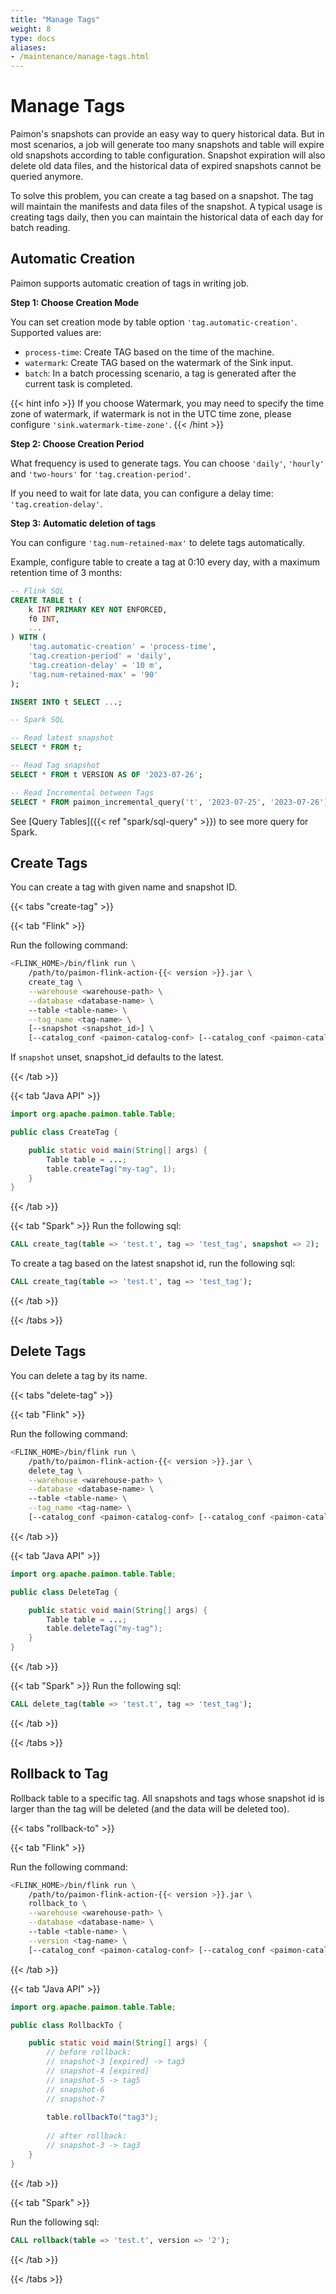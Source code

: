 ```yaml
---
title: "Manage Tags"
weight: 8
type: docs
aliases:
- /maintenance/manage-tags.html
---
```

<!--
Licensed to the Apache Software Foundation (ASF) under one
or more contributor license agreements.  See the NOTICE file
distributed with this work for additional information
regarding copyright ownership.  The ASF licenses this file
to you under the Apache License, Version 2.0 (the
"License"); you may not use this file except in compliance
with the License.  You may obtain a copy of the License at

  http://www.apache.org/licenses/LICENSE-2.0

Unless required by applicable law or agreed to in writing,
software distributed under the License is distributed on an
"AS IS" BASIS, WITHOUT WARRANTIES OR CONDITIONS OF ANY
KIND, either express or implied.  See the License for the
specific language governing permissions and limitations
under the License.
-->

# Manage Tags

Paimon's snapshots can provide an easy way to query historical data. But in most scenarios, a job will generate too many
snapshots and table will expire old snapshots according to table configuration. Snapshot expiration will also delete old
data files, and the historical data of expired snapshots cannot be queried anymore.

To solve this problem, you can create a tag based on a snapshot. The tag will maintain the manifests and data files of the
snapshot. A typical usage is creating tags daily, then you can maintain the historical data of each day for batch reading.

## Automatic Creation

Paimon supports automatic creation of tags in writing job.

**Step 1: Choose Creation Mode**

You can set creation mode by table option `'tag.automatic-creation'`. Supported values are:
- `process-time`: Create TAG based on the time of the machine.
- `watermark`: Create TAG based on the watermark of the Sink input.
- `batch`: In a batch processing scenario, a tag is generated after the current task is completed.

{{< hint info >}}
If you choose Watermark, you may need to specify the time zone of watermark, if watermark is not in the
UTC time zone, please configure `'sink.watermark-time-zone'`.
{{< /hint >}}

**Step 2: Choose Creation Period**

What frequency is used to generate tags. You can choose `'daily'`, `'hourly'` and `'two-hours'` for `'tag.creation-period'`.

If you need to wait for late data, you can configure a delay time: `'tag.creation-delay'`.

**Step 3: Automatic deletion of tags**

You can configure `'tag.num-retained-max'` to delete tags automatically.

Example, configure table to create a tag at 0:10 every day, with a maximum retention time of 3 months:

```sql
-- Flink SQL
CREATE TABLE t (
    k INT PRIMARY KEY NOT ENFORCED,
    f0 INT,
    ...
) WITH (
    'tag.automatic-creation' = 'process-time',
    'tag.creation-period' = 'daily',
    'tag.creation-delay' = '10 m',
    'tag.num-retained-max' = '90'
);

INSERT INTO t SELECT ...;

-- Spark SQL

-- Read latest snapshot
SELECT * FROM t;

-- Read Tag snapshot
SELECT * FROM t VERSION AS OF '2023-07-26';

-- Read Incremental between Tags
SELECT * FROM paimon_incremental_query('t', '2023-07-25', '2023-07-26');
```

See [Query Tables]({{< ref "spark/sql-query" >}}) to see more query for Spark.

## Create Tags

You can create a tag with given name and snapshot ID.

{{< tabs "create-tag" >}}

{{< tab "Flink" >}}

 Run the following command:

```bash
<FLINK_HOME>/bin/flink run \
    /path/to/paimon-flink-action-{{< version >}}.jar \
    create_tag \
    --warehouse <warehouse-path> \
    --database <database-name> \ 
    --table <table-name> \
    --tag_name <tag-name> \
    [--snapshot <snapshot_id>] \
    [--catalog_conf <paimon-catalog-conf> [--catalog_conf <paimon-catalog-conf> ...]]
```

If `snapshot` unset, snapshot_id defaults to the latest.

{{< /tab >}}

{{< tab "Java API" >}}

```java
import org.apache.paimon.table.Table;

public class CreateTag {

    public static void main(String[] args) {
        Table table = ...;
        table.createTag("my-tag", 1);
    }
}
```

{{< /tab >}}

{{< tab "Spark" >}}
Run the following sql:
```sql
CALL create_tag(table => 'test.t', tag => 'test_tag', snapshot => 2);
```

To create a tag based on the latest snapshot id, run the following sql:
```sql
CALL create_tag(table => 'test.t', tag => 'test_tag');
```

{{< /tab >}}

{{< /tabs >}}

## Delete Tags

You can delete a tag by its name.

{{< tabs "delete-tag" >}}

{{< tab "Flink" >}}

Run the following command:

```bash
<FLINK_HOME>/bin/flink run \
    /path/to/paimon-flink-action-{{< version >}}.jar \
    delete_tag \
    --warehouse <warehouse-path> \
    --database <database-name> \ 
    --table <table-name> \
    --tag_name <tag-name> \
    [--catalog_conf <paimon-catalog-conf> [--catalog_conf <paimon-catalog-conf> ...]]
```

{{< /tab >}}

{{< tab "Java API" >}}

```java
import org.apache.paimon.table.Table;

public class DeleteTag {

    public static void main(String[] args) {
        Table table = ...;
        table.deleteTag("my-tag");
    }
}
```

{{< /tab >}}


{{< tab "Spark" >}}
Run the following sql:
```sql
CALL delete_tag(table => 'test.t', tag => 'test_tag');
```

{{< /tab >}}

{{< /tabs >}}

## Rollback to Tag

Rollback table to a specific tag. All snapshots and tags whose snapshot id is larger than the tag will be deleted (and 
the data will be deleted too).

{{< tabs "rollback-to" >}}

{{< tab "Flink" >}}

Run the following command:

```bash
<FLINK_HOME>/bin/flink run \
    /path/to/paimon-flink-action-{{< version >}}.jar \
    rollback_to \
    --warehouse <warehouse-path> \
    --database <database-name> \ 
    --table <table-name> \
    --version <tag-name> \
    [--catalog_conf <paimon-catalog-conf> [--catalog_conf <paimon-catalog-conf> ...]]
```

{{< /tab >}}

{{< tab "Java API" >}}

```java
import org.apache.paimon.table.Table;

public class RollbackTo {

    public static void main(String[] args) {
        // before rollback:
        // snapshot-3 [expired] -> tag3
        // snapshot-4 [expired]
        // snapshot-5 -> tag5
        // snapshot-6
        // snapshot-7
      
        table.rollbackTo("tag3");
        
        // after rollback:
        // snapshot-3 -> tag3
    }
}
```

{{< /tab >}}

{{< tab "Spark" >}}

Run the following sql:

```sql
CALL rollback(table => 'test.t', version => '2');
```

{{< /tab >}}

{{< /tabs >}}
